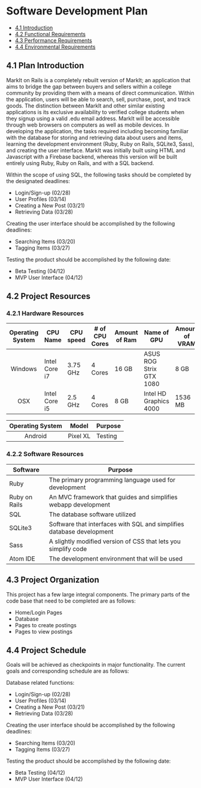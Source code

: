 # Software Development Plan

- [4.1 Introduction](#41-plan-introduction)
- [4.2 Functional Requirements](#52-project-resources)
- [4.3 Performance Requirements](#53-project-organization)
- [4.4 Environmental Requirements](#54-project-schedule)

## 4.1 Plan Introduction

MarkIt on Rails is a completely rebuilt version of MarkIt; an application that aims to bridge the gap between buyers and sellers within a college community by providing them with a means of direct communication. Within the application, users will be able to search, sell, purchase, post, and track goods. The distinction between MarkIt and other similar existing applications is its exclusive availability to verified college students when they signup using a valid .edu email address. MarkIt will be accessible through web browsers on computers as well as mobile devices. In developing the application, the tasks required including becoming familiar with the database for storing and retrieving data about users and items, learning the development environment (Ruby, Ruby on Rails, SQLite3, Sass), and creating the user interface. MarkIt was initially built using HTML and Javascript with a Firebase backend, whereas this version will be built entirely using Ruby, Ruby on Rails, and with a SQL backend.

Within the scope of using SQL, the following tasks should be completed by the designated deadlines:
- Login/Sign-up (02/28)
- User Profiles (03/14)
- Creating a New Post (03/21)
- Retrieving Data (03/28)

Creating the user interface should be accomplished by the following deadlines:
- Searching Items (03/20)
- Tagging Items (03/27)

Testing the product should be accomplished by the following date:
- Beta Testing (04/12)
- MVP User Interface (04/12)

## 4.2 Project Resources

### 4.2.1 Hardware Resources

| Operating System | CPU Name      | CPU speed | # of CPU Cores | Amount of Ram | Name of GPU             | Amount of VRAM | Purpose     |
|:----------------:|---------------|-----------|----------------|---------------|-------------------------|----------------|-------------|
| Windows          | Intel Core i7 | 3.75 GHz  | 4 Cores        | 16 GB         | ASUS ROG Strix GTX 1080 | 8 GB           | Development |
| OSX              | Intel Core i5 | 2.5 GHz   | 4 Cores        | 8 GB          | Intel HD Graphics 4000  | 1536 MB        | Development |

| Operating System | Model     | Purpose |
|:----------------:|-----------|---------|
| Android          | Pixel XL  | Testing |

### 4.2.2 Software Resources

| Software      | Purpose                                                               |
|---------------|-----------------------------------------------------------------------|
| Ruby          | The primary programming language used for development                 |
| Ruby on Rails | An MVC framework that guides and simplifies webapp development        |
| SQL           | The database software utilized                                        |
| SQLite3       | Software that interfaces with SQL and simplifies database development |
| Sass          | A slightly modified version of CSS that lets you simplify code        |
| Atom IDE      | The development environment that will be used                         |

## 4.3 Project Organization

This project has a few large integral components. The primary parts of the code base that need to be completed are as follows:

- Home/Login Pages
- Database
- Pages to create postings
- Pages to view postings

## 4.4 Project Schedule

Goals will be achieved as checkpoints in major functionality. The current goals and corresponding schedule are as follows:

Database related functions:
- Login/Sign-up (02/28)
- User Profiles (03/14)
- Creating a New Post (03/21)
- Retrieving Data (03/28)

Creating the user interface should be accomplished by the following deadlines:
- Searching Items (03/20)
- Tagging Items (03/27)

Testing the product should be accomplished by the following date:
- Beta Testing (04/12)
- MVP User Interface (04/12)
